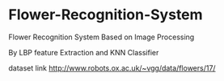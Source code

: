 # Flower-Recognition-System
Flower Recognition System Based on Image Processing

By LBP feature Extraction and KNN Classifier

dataset link http://www.robots.ox.ac.uk/~vgg/data/flowers/17/
